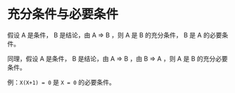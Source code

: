 # 充分条件与必要条件

假设 A 是条件， B 是结论，由 A ⇒ B ，则 A 是 B 的充分条件， B 是 A 的必要条件。

同理，假设 A 是条件， B 是结论，由 A ⇒ B ，由 B ⇒ A ，则 A 是 B 的充分必要条件。

例：`X(X+1) = 0` 是 `X = 0` 的必要条件。
